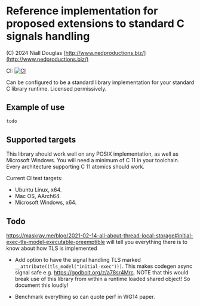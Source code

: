 # Reference implementation for proposed extensions to standard C signals handling

(C) 2024 Niall Douglas [http://www.nedproductions.biz/](http://www.nedproductions.biz/)

CI: [![CI](https://github.com/ned14/wg14_signals/actions/workflows/ci.yml/badge.svg)](https://github.com/ned14/wg14_signals/actions/workflows/ci.yml)

Can be configured to be a standard library implementation for your
standard C library runtime. Licensed permissively.

## Example of use

```c
todo
```

## Supported targets

This library should work well on any POSIX implementation, as well as
Microsoft Windows. You will need a minimum of C 11 in your toolchain.
Every architecture supporting C 11 atomics should work.

Current CI test targets:

- Ubuntu Linux, x64.
- Mac OS, AArch64.
- Microsoft Windows, x64.

## Todo

https://maskray.me/blog/2021-02-14-all-about-thread-local-storage#initial-exec-tls-model-executable-preemptible
will tell you everything there is to know about how TLS is implemented

- Add option to have the signal handling TLS marked `__attribute((tls_model("initial-exec")))`.
This makes codegen async signal safe e.g. https://godbolt.org/z/a78sr4Mrc.
NOTE that this would break use of this library from within a runtime
loaded shared object! So document this loudly!

- Benchmark everything so can quote perf in WG14 paper.
